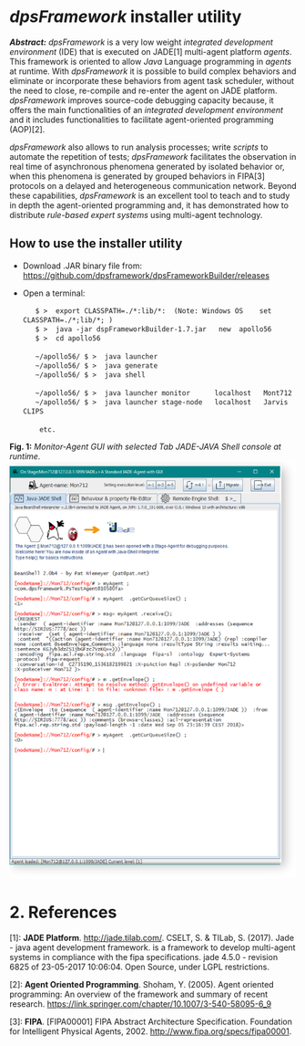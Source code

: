 # _dpsFramework_ installer utility 


**_Abstract:_**  _dpsFramework_ is a very low weight _integrated development environment_ (IDE) that is executed on JADE[1] multi-agent platform _agents_. This framework is oriented to allow _Java_ Language programming in _agents_ at runtime. With _dpsFramework_ it is possible to build complex behaviors and eliminate or incorporate these behaviors from agent task scheduler, without the need to close, re-compile and re-enter the agent on JADE  platform. _dpsFramework_ improves source-code debugging capacity because, it offers the main functionalities of an _integrated development environment_ and it includes functionalities to facilitate agent-oriented programming (AOP)[2].

_dpsFramework_ also allows to run analysis processes; write _scripts_ to automate the repetition of tests; _dpsFramework_  facilitates the observation in real time of asynchronous phenomena generated by isolated behavior or, when this phenomena is generated by grouped behaviors in FIPA[3] protocols on a delayed and heterogeneous communication network. Beyond these capabilities, _dpsFramework_ is an excellent tool to teach and to study in depth the agent-oriented programming and, it has demonstrated how to distribute _rule-based expert systems_  using multi-agent technology.

## How to use the installer utility

- Download .JAR binary file from: https://github.com/dpsframework/dpsFrameworkBuilder/releases
- Open a terminal:





         $ >  export CLASSPATH=./*:lib/*:  (Note: Windows OS    set CLASSPATH=./*;lib/*; )
         $ >  java -jar dspFrameworkBuilder-1.7.jar   new  apollo56
         $ >  cd apollo56
     
         ~/apollo56/ $ >  java launcher
         ~/apollo56/ $ >  java generate
         ~/apollo56/ $ >  java shell
      
         ~/apollo56/ $ >  java launcher monitor      localhost   Mont712 
         ~/apollo56/ $ >  java launcher stage-node   localhost   Jarvis CLIPS  
  
          etc.

**Fig. 1:** _Monitor-Agent GUI with selected Tab JADE-JAVA Shell console at runtime._
![](/assets/images/psMonitorAgent00.png)



# 2. References 

[1]: **JADE Platform**. <http://jade.tilab.com/>. CSELT, S. & TILab, S. (2017). Jade - java agent development framework. is a framework to develop multi-agent systems in compliance with the fipa specifications. jade 4.5.0 - revision 6825 of 23-05-2017 10:06:04. Open Source, under LGPL restrictions.

[2]: **Agent Oriented Programming**. Shoham, Y. (2005). Agent oriented programming: An overview of the framework and summary of recent research. <https://link.springer.com/chapter/10.1007/3-540-58095-6_9>

[3]:  **FIPA**. [FIPA00001] FIPA Abstract Architecture Specification. Foundation for Intelligent Physical Agents, 2002. <http://www.fipa.org/specs/fipa00001>. 

